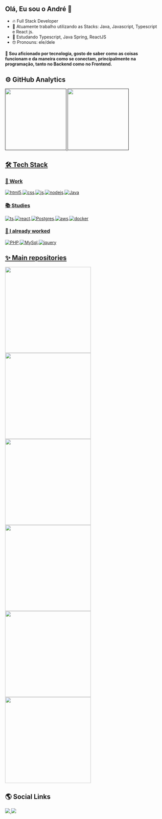 ## Olá, Eu sou o André 👋

- 🔥 Full Stack Developer
- 🔭 Atuamente trabalho utilizando as Stacks: Java, Javascript, Typescript e React js.
- 🌱 Estudando Typescript, Java Spring, ReactJS
- 🤓 Pronouns: ele/dele

#### 🤖 Sou aficionado por tecnologia, gosto de saber como as coisas funcionam e da maneira como se conectam, principalmente na programação, tanto no Backend como no Frontend.

## ⚙️ GitHub Analytics

<div>
  <a href="">
  <img height="200em" src="https://github-readme-stats.vercel.app/api?username=andresgois&count_private=true&show_icons=true&theme=radical" />

  <img height="200em" src="https://github-readme-stats.vercel.app/api/top-langs/?username=andresgois&layout=compact&theme=radical" />
</div>

## 🛠 Tech Stack

  ### 🔨 Work
  <div style="display: inline_block">
  <img align="center" alt="html5" src="https://img.shields.io/badge/HTML5-E34F26?style=for-the-badge&logo=html5&logoColor=white" />
  <img align="center" alt="css" src="https://img.shields.io/badge/CSS3-1572B6?style=for-the-badge&logo=css3&logoColor=white" />
  <img align="center" alt="js" src="https://img.shields.io/badge/JavaScript-F7DF1E?style=for-the-badge&logo=javascript&logoColor=black" />
  <img align="center" alt="nodejs" src="https://img.shields.io/badge/Node.js-43853D?style=for-the-badge&logo=node.js&logoColor=white" />
  <img align="center" alt="Java" src="https://img.shields.io/badge/Java-000000?style=for-the-badge&logo=java&logoColor=orange" />
  </div>
  
### 📚 Studies
  <div style="display: inline_block">
  <img align="center" alt="ts" src="https://img.shields.io/badge/TypeScript-007ACC?style=for-the-badge&logo=typescript&logoColor=white" />
  <img align="center" alt="react" src="https://img.shields.io/badge/React-20232A?style=for-the-badge&logo=react&logoColor=61DAFB" />
  <img align="center" alt="Postgres" src="https://img.shields.io/badge/PostgreSQL-316192?style=for-the-badge&logo=postgresql&logoColor=white" />
  <img align="center" alt="aws" src="https://img.shields.io/badge/Amazon_AWS-232F3E?style=for-the-badge&logo=amazon-aws&logoColor=white" />
  <img align="center" alt="docker" src="https://img.shields.io/badge/Docker-2496ED?style=for-the-badge&logo=docker&logoColor=white" />
  </div>
  
  ### 💾 I already worked
  <div style="display: inline_block">
  <img align="center" alt="PHP" src="https://img.shields.io/badge/PHP-777BB4?style=for-the-badge&logo=php&logoColor=white" />
  <img align="center" alt="MySql" src="https://img.shields.io/badge/MySQL-00000F?style=for-the-badge&logo=mysql&logoColor=white" />
  <img align="center" alt="jquery" src="https://img.shields.io/badge/jQuery-0769AD?style=for-the-badge&logo=jquery&logoColor=white" />
  </div>


## ✨ Main repositories

<div>
<a  href="https://github.com/andresgois/Ignite">
  <img align="center" width="280em" src="https://github-readme-stats.vercel.app/api/pin/?username=andresgois&repo=Ignite&show_icons=true&theme=radical" />
</a>
<a href="https://github.com/andresgois/tutorials">
  <img align="center" width="280em" src="https://github-readme-stats.vercel.app/api/pin/?username=andresgois&repo=tutorials&show_icons=true&theme=radical" />
</a>
<a href="https://github.com/andresgois/dtmoney">
  <img align="center" width="280em" src="https://github-readme-stats.vercel.app/api/pin/?username=andresgois&repo=dtmoney&show_icons=true&theme=radical" />
</a>
<a href="https://github.com/andresgois/Product-list">
  <img align="center" width="280em" src="https://github-readme-stats.vercel.app/api/pin/?username=andresgois&repo=Product-list&show_icons=true&theme=radical" />
</a>
<a href="https://github.com/andresgois/phrases-of-the-day-APP">
  <img align="center" width="280em" src="https://github-readme-stats.vercel.app/api/pin/?username=andresgois&repo=phrases-of-the-day-APP&show_icons=true&theme=radical" />
</a>
<a href="https://github.com/andresgois/my-java-guide">
  <img align="center" width="280em" src="https://github-readme-stats.vercel.app/api/pin/?username=andresgois&repo=my-java-guide&show_icons=true&theme=radical" />
</a>
</div>
  
## 🌎 Social Links
  <a href="mailto:andre.s.gois3@gmailcom">
    <img src="https://img.shields.io/badge/Gmail-D14836?style=for-the-badge&logo=gmail&logoColor=white" target="_blank" />
  </a>
  <a href="https://br.linkedin.com/in/andresgois3?trk=people-guest_people_search-card">
    <img src="https://img.shields.io/badge/LinkedIn-0077B5?style=for-the-badge&logo=linkedin&logoColor=white" target="_blank" />
  </a>

<!--
**andresgois/andresgois** is a ✨ _special_ ✨ repository because its `README.md` (this file) appears on your GitHub profile.

Here are some ideas to get you started:
- ### Hi there 👋
- 🔭 I’m currently working on ...
- 🌱 I’m currently learning ...
- 👯 I’m looking to collaborate on ...
- 🤔 I’m looking for help with ...
- 💬 Ask me about ...
- 📫 How to reach me: ...
- 😄 Pronouns: ...
- ⚡ Fun fact: ...
<img align="center" alt="" height="30" width="40" src="" />
<img href="" src="BadgeURLAqui" target="_blank" />
https://github.com/anuraghazra/github-readme-stats
https://github.com/anuraghazra/github-readme-stats/blob/master/themes/README.md
https://devicon.dev/

https://emojipedia.org/handbag/
https://emojiterra.com/pt/lingua/

https://github.com/iuricode/README-template/blob/main/badges/badges.md
-->
